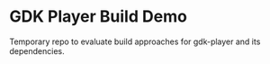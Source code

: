 # GDK Player Build Demo

Temporary repo to evaluate build approaches for gdk-player and its dependencies.



